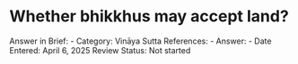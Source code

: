 # Whether bhikkhus may accept land?

Answer in Brief: -
 Category: Vināya
Sutta References: -
Answer: -
Date Entered: April 6, 2025
Review Status: Not started
